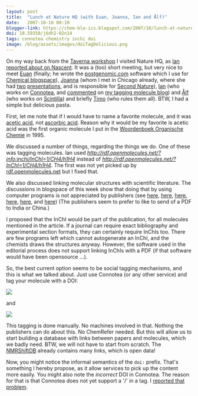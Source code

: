 ```yaml
---
layout: post
title:  "Lunch at Nature HQ (with Euan, Joanna, Ian and Ålf)"
date:   2007-10-16 00:10
blogger-link: https://chem-bla-ics.blogspot.com/2007/10/lunch-at-nature-hq-with-euan-joanna-ian.html
doi: 10.59350/j6dh2-02n14
tags: connotea chemistry inchi doi
image: /blog/assets/images/doiTagDelicious.png
---
```


On my way back from the [Taverna workshop](http://chem-bla-ics.blogspot.com/search/label/Taverna0710) I visited Nature HQ, as
[Ian reported about on Nascent](http://blogs.nature.com/wp/nascent/2007/10/lunch_with_egon_willighagen.html). It was a (too) short
meeting, but very nice to meet [Euan](http://network.nature.com/blogs/user/euan) (finally; he wrote the
[postgenomic.com](http://postgenomic.com/) software which I use for [Chemical blogspace](http://cb.openmolecules.net/)),
[Joanna](http://network.nature.com/blogs/user/joannascott) (whom I met in Chicago already, where she had
[two](http://chem-bla-ics.blogspot.com/2007/03/acs-chicago-day-1.html) [presentations](http://chem-bla-ics.blogspot.com/2007/03/acs-chicago-day-3.html),
and is responsible for [Second Nature](http://blogs.nature.com/wp/nascent/2007/08/events_on_second_nature.html)),
[Ian](http://network.nature.com/blogs/user/U3DF456C6) (who works on [Connotea](http://connotea.org/),
and [commented](http://network.nature.com/blogs/user/U3DF456C6/2007/10/08/molecule-tagging-with-connotea) on
[my tagging molecule blog](http://chem-bla-ics.blogspot.com/2007/09/tagging-molecules-mashup-of-connotea.html))
and [Ålf](http://network.nature.com/profile/alf) (who works on [Scintilla](http://scintilla.nature.com/)) and
briefly [Timo](http://network.nature.com/profile/timo) (who rules them all). BTW, I had a simple but delicious pasta.

First, let me note that if I would have to name a favorite molecule, and it was [acetic acid](http://en.wikipedia.org/wiki/Acetic_acid),
not [ascorbic acid](http://en.wikipedia.org/wiki/Ascorbic_acid). Reason why it would be my favorite is acetic acid was the first
organic molecule I put in the [Woordenboek Organische Chemie](http://www.woc.science.ru.nl/) in 1995.

We discussed a number of things, regarding the things we do. One of these was tagging molecules. Ian used
*http://rdf.openmolecules.net/?info:inchi/InChI=1/CH4/h1H4* instead of *http://rdf.openmolecules.net/?InChI=1/CH4/h1H4*.
The first was not yet picked up by [rdf.openmolecules.net](http://rdf.openmolecules.net/) but I fixed that.

We also discussed linking molecular structures with scientific literature. The discussions in blogspace of this week
show that doing that by using computer programs is not appreciated by publishers (see
[here](http://www.chemspider.com/blog/?p=204),
[here](http://wwmm.ch.cam.ac.uk/blogs/murrayrust/?p=684),
[here](http://wwmm.ch.cam.ac.uk/blogs/murrayrust/?p=702),
[here](http://wwmm.ch.cam.ac.uk/blogs/murrayrust/?p=697),
[here](http://www.chemspider.com/open-chemistry-web/?p=4), and
[here](http://wwmm.ch.cam.ac.uk/blogs/murrayrust/?p=691))
(The publishers seem to prefer to like to send of a PDF to India or China.)

I proposed that the InChI would be part of the publication, for all molecules mentioned in the article. If a
journal can require exact bibliography and experimental section formats, they can certainly require InChIs too.
There are few programs left which cannot autogenerate an InChI, and the chemists draws the structures anyway.
However, the software used in the editorial process does not support linking InChIs with a PDF (if that software
would have been opensource ...).

So, the best current option seems to be social tagging mechanisms, and this is what we talked about. Just use
Connotea (or any other service) and tag your molecule with a DOI:

![](/blog/assets/images/doiTagDelicious.png)

and

![](/blog/assets/images/connoteaTagDelicious1.png)

This tagging is done manually. No machines involved in that. Nothing the publishers can do about this. No ChemRefer needed.
But this will allow us to start building a database with links between papers and molecules, which we badly need. BTW, we will
not have to start from scratch. The [NMRShiftDB](http://www.nmrshiftdb.org/) already contains many links, which is open data!

Now, you might notice the informal semantics of the `doi:` prefix. That's something I hereby propose, as it allow
services to pick up the content more easily. You might also note the *incorrect* DOI in Connotea. The reason for
that is that Connotea does not yet support a '/' in a tag. I
[reported that problem](http://sourceforge.net/tracker/index.php?func=detail&aid=1814491&group_id=133040&atid=726030).
